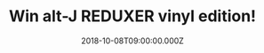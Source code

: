 ---
campaign-uuid: "c-682d5bca-2ccd-4325-b490-db7e5113d7ce"
type: "Preview"
category: "Gifts"
date: "2018-10-08T09:00:00.000Z"
end-date: "2018-11-08T23:59:00.000Z"
disable-form: false
is_promoted: false
has_entry_page: true
title: "Win alt-J REDUXER vinyl edition!"
competition-description: "<p>alt-J has done it again and they are ready to present\
  \ REDUXER, a set of 11 incredible reinterpretations of songs from their award winning\
  \ third album RELAXER, reimagined by a host of fans, friends and peers, including\
  \ a globe-straddling cross-section of some of the world's most influential and prolific\
  \ hip hop artists and producers.</p>\r\n<p>We have a copy to one of our members…\
  \ want it? Click below for a chance to win!</p>"
hero-header: "Win alt-J REDUXER vinyl edition!"
terms-confirmation: "N/A"
banner-img: "https://assets.expresslyapp.com/asset-9e9ef57c-12c4-4de5-a4c6-d8439f8f2256.jpg"
logo-left-href: "http://club.expressly.io"
logo-left-image: "https://assets.expresslyapp.com/asset-2459573b-b4f9-4715-b342-cb78ec75e392.jpg"
logo-left-title: "ClubExpressly"
bg-image-hero: "https://assets.expresslyapp.com/asset-41ad6b89-cccd-486a-86c2-5cc3061deb72.jpg"
bg-image-first: "https://assets.expresslyapp.com/asset-e06f8032-e8f6-4a79-b599-428e2f1a12f6.jpg"
section1-content: "</p>Along the amazing band, putting their own indelible vocals\
  \ on the songs are, amongst others: Gold Link, Lomepal, Rejjie Snow, Tuka, or London's\
  \ acclaimed Little Simz!</p>\r\n<p>Last Year, Pleader, In Cold Blood… are some of\
  \ its new hits you can find at their new album! Think no more and enter the form\
  \ below for a chance to win alt-J REDUXER album on vinyl edition!</p>"
entry-title: "Win alt-J REDUXER vinyl edition!"
entry-content: "Enter the draw to win alt-J REDUXER vinyl edition by completing the\
  \ form below before 23:59 on 8th of November 2018."
has-winner: false
prize-description: "alt-J REDUXER vinyl edition."
special-conditions: "Multiple entries are allowed up to one every day.\r\nThis competition\
  \ is also available on: https://aaa.nme.com/competitions/alt-j-reduxer-vinyl-giveaway"
---